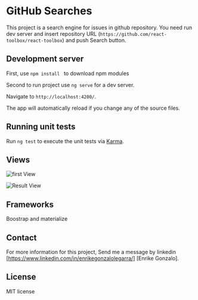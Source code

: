 # GitHub Searches 

This project is a search engine for issues in github repository.
You need run dev server and insert repository URL (`https://github.com/react-toolbox/react-toolbox`) and push Search button.

## Development server
First, use `npm install ` to download npm modules

Second to run project use  `ng serve` for a dev server. 

Navigate to `http://localhost:4200/`. 

The app will automatically reload if you change any of the source files.

## Running unit tests

Run `ng test` to execute the unit tests via [Karma](https://karma-runner.github.io).
## Views

![first View](https://github.com/EnrikeGonzaloLegarra/githubApiExample/tree/master/src/firstView.png)

![Result View](https://github.com/EnrikeGonzaloLegarra/githubApiExample/tree/master/src/resultView.png)
## Frameworks

Boostrap and materialize

## Contact

For more information for this project, 
Send me a message by linkedin  [https://www.linkedin.com/in/enrikegonzalolegarra/] [Enrike Gonzalo].

## License

MIT license 
